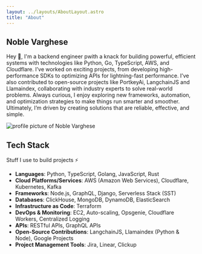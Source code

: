 ```yaml
---
layout: ../layouts/AboutLayout.astro
title: "About"
---
```


## Noble Varghese
Hey 👋, I'm a backend engineer pwith a knack for building powerful, efficient systems with technologies like Python, Go, TypeScript, AWS, and Cloudflare. I’ve worked on exciting projects, from developing high-performance SDKs to optimizing APIs for lightning-fast performance. I’ve also contributed to open-source projects like PortkeyAi, LangchainJS and Llamaindex, collaborating with industry experts to solve real-world problems. Always curious, I enjoy exploring new frameworks, automation, and optimization strategies to make things run smarter and smoother. Ultimately, I’m driven by creating solutions that are reliable, effective, and simple.

<div>
  <img src="/assets/profile-pic.jpg" class="sm:w-1/2 mx-auto rounded-full" alt="profile picture of Noble Varghese">
</div>

## Tech Stack

Stuff I use to build projects ⚡

- **Languages**: Python, TypeScript, Golang, JavaScript, Rust
- **Cloud Platforms/Services**: AWS (Amazon Web Services), Cloudflare, Kubernetes, Kafka
- **Frameworks**: Node.js, GraphQL, Django, Serverless Stack (SST)
- **Databases**: ClickHouse, MongoDB, DynamoDB, ElasticSearch
- **Infrastructure as Code**: Terraform
- **DevOps & Monitoring**: EC2, Auto-scaling, Opsgenie, Cloudflare Workers, Centralized Logging
- **APIs**: RESTful APIs, GraphQL APIs
- **Open-Source Contributions**: LangchainJS, Llamaindex (Python & Node), Google Projects
- **Project Management Tools**: Jira, Linear, Clickup

